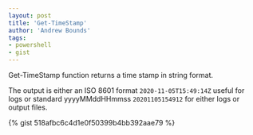 ```yaml
---
layout: post
title: 'Get-TimeStamp' 
author: 'Andrew Bounds'
tags:
- powershell
- gist
---
```


Get-TimeStamp function returns a time stamp in string format.

The output is either an ISO 8601 format `2020-11-05T15:49:14Z` useful for logs
or standard yyyyMMddHHmmss `20201105154912` for either logs or output files.

{% gist 518afbc6c4d1e0f50399b4bb392aae79 %}
